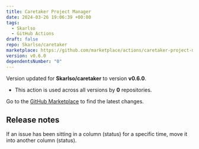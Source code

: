 ```yaml
---
title: Caretaker Project Manager
date: 2024-03-26 19:06:39 +00:00
tags:
  - Skarlso
  - GitHub Actions
draft: false
repo: Skarlso/caretaker
marketplace: https://github.com/marketplace/actions/caretaker-project-manager
version: v0.6.0
dependentsNumber: "0"
---
```



Version updated for **Skarlso/caretaker** to version **v0.6.0**.
- This action is used across all versions by **0** repositories.

Go to the [GitHub Marketplace](https://github.com/marketplace/actions/caretaker-project-manager) to find the latest changes.

## Release notes

If an issue has been sitting in a column (status) for a specific time, move it into another column (status).
